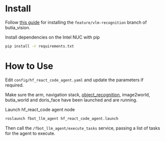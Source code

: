 # Install

Follow [this guide](https://github.com/butia-bots/butia_vision/blob/feature/vlm-recognition/butia_recognition/scripts/butia_recognition/paligemma_recognition/README.md) for installing the `feature/vlm-recognition` branch of butia_vision.

Install dependencies on the Intel NUC with pip

```sh
pip install -r requirements.txt
```

# How to Use

Edit `config/hf_react_code_agent.yaml` and update the parameters if required.

Make sure the arm, navigation stack, [object_recognition](https://github.com/butia-bots/butia_vision/blob/feature/vlm-recognition/butia_recognition/scripts/butia_recognition/paligemma_recognition/paligemma_recognition.py), image2world, butia_world and doris_face have been launched and are running.

Launch hf_react_code agent node

```sh
roslaunch fbot_llm_agent hf_react_code_agent.launch
```

Then call the `/fbot_llm_agent/execute_tasks` service, passing a list of tasks for the agent to execute.